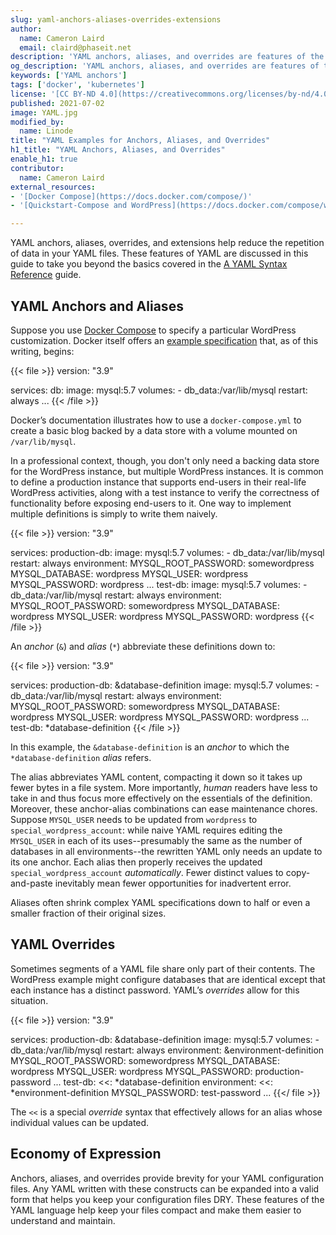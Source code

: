 ```yaml
---
slug: yaml-anchors-aliases-overrides-extensions
author:
  name: Cameron Laird
  email: claird@phaseit.net
description: 'YAML anchors, aliases, and overrides are features of the YAML language that help keep your code DRY. Anchors and aliases allow you to reference data for reuse. YAML overrides allow you to provide a custom value for an alias. This guide gives you examples for using YAML anchors, aliases, and overrides.'
og_description: 'YAML anchors, aliases, and overrides are features of the YAML language that help keep your code DRY. Anchors and aliases allow you to reference data for reuse. YAML overrides allow you to provide a custom value for an alias. This guide gives you examples for using YAML anchors, aliases, and overrides.'
keywords: ['YAML anchors']
tags: ['docker', 'kubernetes']
license: '[CC BY-ND 4.0](https://creativecommons.org/licenses/by-nd/4.0)'
published: 2021-07-02
image: YAML.jpg
modified_by:
  name: Linode
title: "YAML Examples for Anchors, Aliases, and Overrides"
h1_title: "YAML Anchors, Aliases, and Overrides"
enable_h1: true
contributor:
  name: Cameron Laird
external_resources:
- '[Docker Compose](https://docs.docker.com/compose/)'
- '[Quickstart-Compose and WordPress](https://docs.docker.com/compose/wordpress/)'

---
```


YAML anchors, aliases, overrides, and extensions help reduce the repetition of data in your YAML files. These features of YAML are discussed in this guide to take you beyond the basics covered in the [A YAML Syntax Reference](/docs/guides/yaml-reference/) guide.

## YAML Anchors and Aliases

Suppose you use [Docker Compose](https://docs.docker.com/compose/) to specify a particular WordPress customization. Docker itself offers an [example specification](https://docs.docker.com/compose/wordpress/) that, as of this writing, begins:

{{< file >}}
version: "3.9"

services:
  db:
    image: mysql:5.7
    volumes:
      - db_data:/var/lib/mysql
    restart: always
...
{{< /file >}}

Docker’s documentation illustrates how to use a `docker-compose.yml` to create a basic blog backed by a data store with a volume mounted on `/var/lib/mysql`.

In a professional context, though, you don't only need a backing data store for the WordPress instance, but multiple WordPress instances. It is common to define a production instance that supports end-users in their real-life WordPress activities, along with a test instance to verify the correctness of functionality before exposing end-users to it. One way to implement multiple definitions is simply to write them naively.

{{< file >}}
version: "3.9"

services:
  production-db:
    image: mysql:5.7
    volumes:
      - db_data:/var/lib/mysql
    restart: always
          environment:
  MYSQL_ROOT_PASSWORD: somewordpress
  MYSQL_DATABASE: wordpress
  MYSQL_USER: wordpress
  MYSQL_PASSWORD: wordpress
      ...
  test-db:
    image: mysql:5.7
    volumes:
      - db_data:/var/lib/mysql
    restart: always
          environment:
  MYSQL_ROOT_PASSWORD: somewordpress
  MYSQL_DATABASE: wordpress
  MYSQL_USER: wordpress
  MYSQL_PASSWORD: wordpress
{{< /file >}}

An *anchor* (`&`) and *alias* (`*`) abbreviate these definitions down to:

{{< file >}}
version: "3.9"

services:
  production-db: &database-definition
    image: mysql:5.7
    volumes:
      - db_data:/var/lib/mysql
    restart: always
          environment:
  MYSQL_ROOT_PASSWORD: somewordpress
  MYSQL_DATABASE: wordpress
  MYSQL_USER: wordpress
  MYSQL_PASSWORD: wordpress
      ...
  test-db: *database-definition
{{< /file >}}

In this example, the `&database-definition` is an *anchor* to which the `*database-definition` *alias* refers.

The alias abbreviates YAML content, compacting it down so it takes up fewer bytes in a file system. More importantly, *human* readers have less to take in and thus focus more effectively on the essentials of the definition. Moreover, these anchor-alias combinations can ease maintenance chores. Suppose `MYSQL_USER` needs to be updated from `wordpress` to `special_wordpress_account`: while naive YAML requires editing the `MYSQL_USER` in each of its uses--presumably the same as the number of databases in all environments--the rewritten YAML only needs an update to its one anchor. Each alias then properly receives the updated `special_wordpress_account` *automatically*. Fewer distinct values to copy-and-paste inevitably mean fewer opportunities for inadvertent error.

Aliases often shrink complex YAML specifications down to half or even a smaller fraction of their original sizes.

## YAML Overrides

Sometimes segments of a YAML file share only part of their contents. The WordPress example might configure databases that are identical except that each instance has a distinct password. YAML’s *overrides* allow for this situation.

{{< file >}}
version: "3.9"

services:
  production-db: &database-definition
    image: mysql:5.7
    volumes:
      - db_data:/var/lib/mysql
    restart: always
          environment: &environment-definition
  MYSQL_ROOT_PASSWORD: somewordpress
  MYSQL_DATABASE: wordpress
  MYSQL_USER: wordpress
  MYSQL_PASSWORD: production-password
      ...
  test-db:
    <<: *database-definition
      environment:
        <<: *environment-definition
          MYSQL_PASSWORD: test-password
...
{{</ file >}}

The `<<` is a special *override* syntax that effectively allows for an alias whose individual values can be updated.

## Economy of Expression

Anchors, aliases, and overrides provide brevity for your YAML configuration files. Any YAML written with these constructs can be expanded into a valid form that helps you keep your configuration files DRY. These features of the YAML language help keep your files compact and make them easier to understand and maintain.
